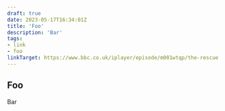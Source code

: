 ```yaml
---
draft: true
date: 2023-05-17T16:34:01Z
title: 'Foo'
description: 'Bar'
tags:
- link
- foo
linkTarget: https://www.bbc.co.uk/iplayer/episode/m001wtqp/the-rescue
---
```

Foo
---

Bar
